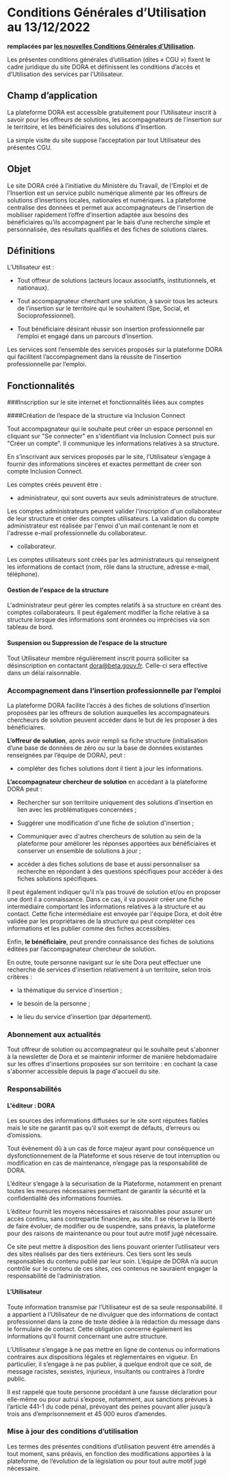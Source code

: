 # Conditions Générales d’Utilisation au 13/12/2022

**remplacées par [les nouvelles Conditions Générales d’Utilisation](/cgu).**

Les présentes conditions générales d’utilisation (dites « CGU ») fixent le cadre juridique du site DORA et définissent les conditions d’accès et d’Utilisation des services par l’Utilisateur.

## Champ d’application

La plateforme DORA est accessible gratuitement pour l’Utilisateur inscrit à savoir pour les offreurs de solutions, les accompagnateurs de l’insertion sur le territoire, et les bénéficiaires des solutions d’insertion.

La simple visite du site suppose l’acceptation par tout Utilisateur des présentes CGU.

## Objet

Le site DORA créé à l’initiative du Ministère du Travail, de l'Emploi et de l'Insertion est un service public numérique alimenté par les offreurs de solutions d’insertions locales, nationales et numériques. La plateforme centralise des données et permet aux accompagnateurs de l’insertion de mobiliser rapidement l’offre d’insertion adaptée aux besoins des bénéficiaires qu’ils accompagnent par le bais d’une recherche simple et personnalisée, des résultats qualifiés et des fiches de solutions claires.

## Définitions

L’Utilisateur est :

- Tout offreur de solutions (acteurs locaux associatifs, institutionnels, et nationaux).

- Tout accompagnateur cherchant une solution, à savoir tous les acteurs de l’insertion sur le territoire qui le souhaitent (Spe, Social, et Socioprofessionnel).

- Tout bénéficiaire désirant réussir son insertion professionnelle par l’emploi et engagé dans un parcours d’insertion.

Les services sont l’ensemble des services proposés sur la plateforme DORA qui facilitent l’accompagnement dans la réussite de l’insertion professionnelle par l’emploi.

## Fonctionnalités

###Inscription sur le site internet et fonctionnalités liées aux comptes

####Création de l’espace de la structure via Inclusion Connect

Tout accompagnateur qui le souhaite peut créer un espace personnel en cliquant sur "Se connecter" en s'identifiant via Inclusion Connect puis sur "Créer un compte". Il communique les informations relatives à sa structure.

En s’inscrivant aux services proposés par le site, l’Utilisateur s’engage à fournir des informations sincères et exactes permettant de créer son compte Inclusion Connect.

Les comptes créés peuvent être :

- administrateur, qui sont ouverts aux seuls administrateurs de structure.

Les comptes administrateurs peuvent valider l'inscription d'un collaborateur de leur structure et créer des comptes utilisateurs. La validation du compte administrateur est réalisée par l'envoi d'un mail contenant le nom et l'adresse e-mail professionnelle du collaborateur.

- collaborateur.

Les comptes utilisateurs sont créés par les administrateurs qui renseignent les informations de contact (nom, rôle dans la structure, adresse e-mail, téléphone).

#### Gestion de l'espace de la structure

L'administrateur peut gérer les comptes relatifs à sa structure en créant des comptes collaborateurs. Il peut également modifier la fiche relative à sa structure lorsque des informations sont éronnées ou imprécises via son tableau de bord.

#### Suspension ou Suppression de l’espace de la structure

Tout Utilisateur membre régulièrement inscrit pourra solliciter sa désinscription en contactant [dora@beta.gouv.fr](mailto:dora@beta.gouv.fr). Celle-ci sera effective dans un délai raisonnable.

### Accompagnement dans l’insertion professionnelle par l’emploi

La plateforme DORA facilite l’accès à des fiches de solutions d’insertion proposées par les offreurs de solution auxquelles les accompagnateurs chercheurs de solution peuvent accéder dans le but de les proposer à des bénéficiaires.

**L’offreur de solution**, après avoir rempli sa fiche structure (initialisation d’une base de données de zéro ou sur la base de données existantes renseignées par l’équipe de DORA), peut :

- compléter des fiches solutions dont il tient à jour les informations.

**L’accompagnateur chercheur de solution** en accédant à la plateforme DORA peut :

- Rechercher sur son territoire uniquement des solutions d’insertion en lien avec les problématiques concernées ;

- Suggérer une modification d'une fiche de solution d'insertion ;

- Communiquer avec d'autres chercheurs de solution au sein de la plateforme pour améliorer les réponses apportées aux bénéficiaires et conserver un ensemble de solutions à jour ;

- accéder à des fiches solutions de base et aussi personnaliser sa recherche en répondant à des questions spécifiques pour accéder à des fiches solutions spécifiques.

Il peut également indiquer qu’il n’a pas trouvé de solution et/ou en proposer une dont il a connaissance. Dans ce cas, il va pouvoir créer une fiche intermédiaire comportant les informations relatives à la structure et au contact. Cette fiche intermédiaire est envoyée par l'équipe Dora, et doit être validée par les propriétaires de la structure qui peut compléter ces informations et les publier comme des fiches accessibles.

Enfin, **le bénéficiaire**, peut prendre connaissance des fiches de solutions éditées par l’accompagnateur chercheur de solution.

En outre, toute personne navigant sur le site Dora peut effectuer une recherche de services d'insertion relativement à un territoire, selon trois critères :

- la thématique du service d'insertion ;

- le besoin de la personne ;

- le lieu du service d'insertion (par département).

### Abonnement aux actualités

Tout offreur de solution ou accompagnateur qui le souhaite peut s'abonner à la newsletter de Dora et se maintenir informer de manière hebdomadaire sur les offres d'insertions proposées sur son territoire : en cochant la case s'abonner accessible depuis la page d'accueil du site.

### Responsabilités

#### L'éditeur : DORA

Les sources des informations diffusées sur le site sont réputées fiables mais le site ne garantit pas qu’il soit exempt de défauts, d’erreurs ou d’omissions.

Tout évènement dû à un cas de force majeur ayant pour conséquence un dysfonctionnement de la Plateforme et sous réserve de tout interruption ou modification en cas de maintenance, n’engage pas la responsabilité de DORA.

L’éditeur s’engage à la sécurisation de la Plateforme, notamment en prenant toutes les mesures nécessaires permettant de garantir la sécurité et la confidentialité des informations fournies.

L’éditeur fournit les moyens nécessaires et raisonnables pour assurer un accès continu, sans contrepartie financière, au site. Il se réserve la liberté de faire évoluer, de modifier ou de suspendre, sans préavis, la plateforme pour des raisons de maintenance ou pour tout autre motif jugé nécessaire.

Ce site peut mettre à disposition des liens pouvant orienter l’utilisateur vers des sites réalisés par des tiers extérieurs. Ces tiers sont les seuls responsables du contenu publié par leur soin. L’équipe de DORA n’a aucun contrôle sur le contenu de ces sites, ces contenus ne sauraient engager la responsabilité de l’administration.

#### L’Utilisateur

Toute information transmise par l’Utilisateur est de sa seule responsabilité. Il a appartient à l’Utilisateur de ne divulguer que des informations de contact professionnel dans la zone de texte dédiée à la rédaction du message dans le formulaire de contact. Cette obligation concerne également les informations qu'il fournit concernant une autre structure.

L’Utilisateur s’engage à ne pas mettre en ligne de contenus ou informations contraires aux dispositions légales et règlementaires en vigueur. En particulier, il s’engage à ne pas publier, à quelque endroit que ce soit, de message racistes, sexistes, injurieux, insultants ou contraires à l’ordre public.

Il est rappelé que toute personne procédant à une fausse déclaration pour elle-même ou pour autrui s’expose, notamment, aux sanctions prévues à l’article 441-1 du code pénal, prévoyant des peines pouvant aller jusqu’à trois ans d’emprisonnement et 45 000 euros d’amendes.

### Mise à jour des conditions d’utilisation

Les termes des présentes conditions d’utilisation peuvent être amendés à tout moment, sans préavis, en fonction des modifications apportées à la plateforme, de l’évolution de la législation ou pour tout autre motif jugé nécessaire.

